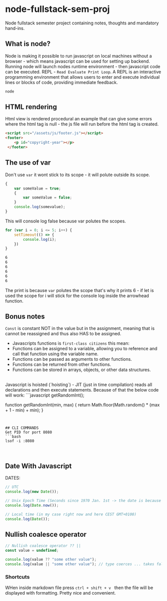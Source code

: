 # node-fullstack-sem-proj
Node fullstack semester project containing notes, thoughts and mandatory hand-ins.


## What is node?
Node is making it possible to run javascript on local machines without a browser - which means javascript can be used for setting up backend.
<br>
Running node will launch nodes runtime environment - then javascript code can be executed.
REPL - `Read Evaluate Print Loop`. A REPL is an interactive programming environment that allows users to enter and execute individual lines or blocks of code, providing immediate feedback. 
```bash
node
```

## HTML rendering
Html view is rendered procedural an example that can give some errors where the html tag is null - the js file will run before the html tag is created.
```html
<script src="/assets/js/footer.js"></script>
<footer>
    <p id="copyright-year"></p>
 </footer>    
```

## The use of var
Don't use `var` it wont stick to its scope - it will polute outside its scope.
```javascript
{
    var someValue = true;
    {
        var someValue = false;
    }
    console.log(somevalue);
}
```
This will console log false because var polutes the scopes.

```javascript
for (var i = 0; i <= 5; i++) {
    setTimeout(() => {
        console.log(i);
    })
}
```
```bash
6
6
6
6
6
6
```
The print is because `var` polutes the scope that's why it prints 6 - if let is used the scope for i will stick for the console log inside the arrowhead function.


## Bonus notes
`Const` is constant NOT in the value but in the assignment, meaning that is cannot be reassigned and thus also HAS to be assigned.
<br>
* Javascripts functions is `first-class citizens` this mean:
* Functions can be assigned to a variable, allowing you to reference and call that function using the variable name.
* Functions can be passed as arguments to other functions.
* Functions can be returned from other functions.
* Functions can be stored in arrays, objects, or other data structures.
<br>
Javascript is hoisted (`hoisting`) - JIT (just in time compilation) reads all declarations and then execute statements.
Because of that the below code will work:
```javascript
getRandomInt();

function getRandomInt(min, max) {
    return Math.floor(Math.random() * (max + 1 - min) + min);
}
```


## CLI COMMANDS
Get PID for port 8080
```bash
lsof -i :8080
```
<br>

## Date With Javascript
DATES:
```javascript
// UTC
console.log(new Date());

// Unix Epoch Time (Seconds since 1970 Jan. 1st -> the date is because that year unix was invented)
console.log(Date.now());

// Local time (in my case right now and here CEST GMT+0100)
console.log(Date());
```


## Nullish coalesce operator

```javascript
// Nullish coalesce operator ?? ||
const value = undefined;

console.log(value ?? "some other value");
console.log(value || "some other value"); // type coerces ... takes falsy values and coerce
```


### Shortcuts
WHen inside markdown file press `ctrl + shift + v ` then the file will be displayed with formatting. Pretty nice and convenient.